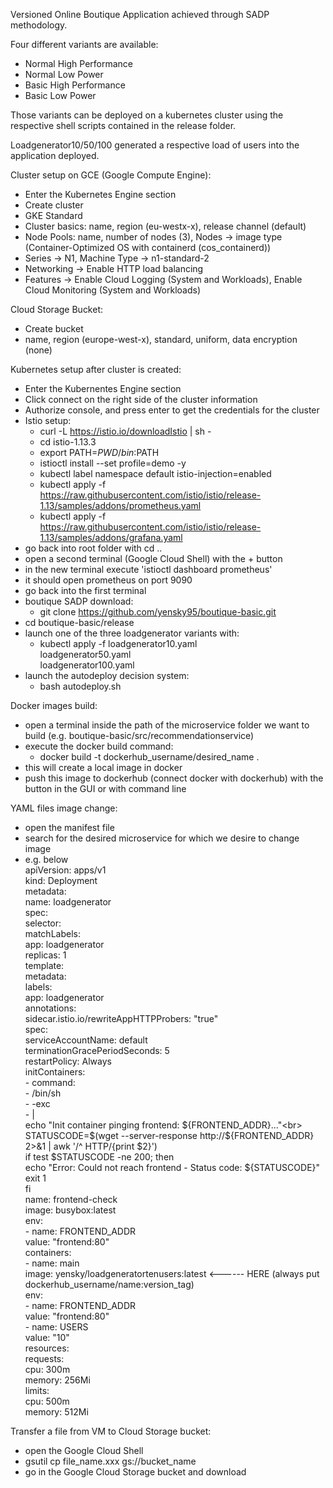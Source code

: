 Versioned Online Boutique Application achieved through SADP methodology. 

Four different variants are available:
- Normal High Performance
- Normal Low Power
- Basic High Performance 
- Basic Low Power

Those variants can be deployed on a kubernetes cluster using the respective shell scripts contained in the release folder. 

Loadgenerator10/50/100 generated a respective load of users into the application deployed. 

Cluster setup on GCE (Google Compute Engine):

- Enter the Kubernetes Engine section 
- Create cluster 
- GKE Standard
- Cluster basics: name, region (eu-westx-x), release channel (default)
- Node Pools: name, number of nodes (3), Nodes -> image type (Container-Optimized OS with containerd (cos_containerd))
- Series -> N1, Machine Type -> n1-standard-2
- Networking -> Enable HTTP load balancing
- Features -> Enable Cloud Logging (System and Workloads), Enable Cloud Monitoring (System and Workloads)

Cloud Storage Bucket:

- Create bucket
- name, region (europe-west-x), standard, uniform, data encryption (none)

Kubernetes setup after cluster is created:

- Enter the Kubernentes Engine section
- Click connect on the right side of the cluster information 
- Authorize console, and press enter to get the credentials for the cluster
- Istio setup:
  - curl -L https://istio.io/downloadIstio | sh -
  - cd istio-1.13.3
  - export PATH=$PWD/bin:$PATH
  - istioctl install --set profile=demo -y
  - kubectl label namespace default istio-injection=enabled
  - kubectl apply -f https://raw.githubusercontent.com/istio/istio/release-1.13/samples/addons/prometheus.yaml
  - kubectl apply -f https://raw.githubusercontent.com/istio/istio/release-1.13/samples/addons/grafana.yaml
- go back into root folder with cd ..
- open a second terminal (Google Cloud Shell) with the + button
- in the new terminal execute 'istioctl dashboard prometheus'
- it should open prometheus on port 9090
- go back into the first terminal
- boutique SADP download:
  - git clone https://github.com/yensky95/boutique-basic.git
- cd boutique-basic/release
- launch one of the three loadgenerator variants with:
  - kubectl apply -f loadgenerator10.yaml<br>
                     loadgenerator50.yaml<br>
                     loadgenerator100.yaml
- launch the autodeploy decision system:
  - bash autodeploy.sh

Docker images build:

- open a terminal inside the path of the microservice folder we want to build (e.g. boutique-basic/src/recommendationservice)
- execute the docker build command:
  -  docker build -t dockerhub_username/desired_name .
- this will create a local image in docker
- push this image to dockerhub (connect docker with dockerhub) with the button in the GUI or with command line 

YAML files image change:

- open the manifest file 
- search for the desired microservice for which we desire to change image
- e.g. below<br>
apiVersion: apps/v1<br>
kind: Deployment<br>
metadata:<br>
  name: loadgenerator<br>
spec:<br>
  selector:<br>
    matchLabels:<br>
      app: loadgenerator<br>
  replicas: 1<br>
  template:<br>
    metadata:<br>
      labels:<br>
        app: loadgenerator<br>
      annotations:<br>
        sidecar.istio.io/rewriteAppHTTPProbers: "true"<br>
    spec:<br>
      serviceAccountName: default<br>
      terminationGracePeriodSeconds: 5<br>
      restartPolicy: Always<br>
      initContainers:<br>
      - command:<br>
        - /bin/sh<br>
        - -exc<br>
        - |<br>
          echo "Init container pinging frontend: ${FRONTEND_ADDR}..."<br>
          STATUSCODE=$(wget --server-response http://${FRONTEND_ADDR} 2>&1 | awk '/^  HTTP/{print $2}')<br>
          if test $STATUSCODE -ne 200; then<br>
              echo "Error: Could not reach frontend - Status code: ${STATUSCODE}"<br>
              exit 1<br>
          fi<br>
        name: frontend-check<br>
        image: busybox:latest<br>
        env:<br>
        - name: FRONTEND_ADDR<br>
          value: "frontend:80"<br>
      containers:<br>
      - name: main<br>
        image: yensky/loadgeneratortenusers:latest  <------ HERE (always put dockerhub_username/name:version_tag)<br>
        env:<br>
        - name: FRONTEND_ADDR<br>
          value: "frontend:80"<br>
        - name: USERS<br>
          value: "10"<br>
        resources:<br>
          requests:<br>
            cpu: 300m<br>
            memory: 256Mi<br>
          limits:<br>
            cpu: 500m<br>
            memory: 512Mi<br>


Transfer a file from VM to Cloud Storage bucket:

- open the Google Cloud Shell
- gsutil cp file_name.xxx gs://bucket_name
- go in the Google Cloud Storage bucket and download